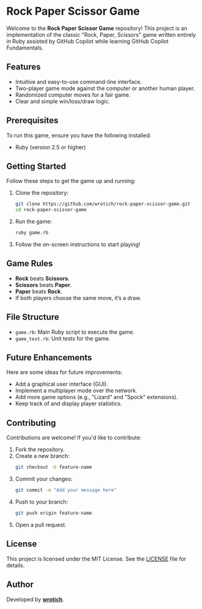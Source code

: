 # Rock Paper Scissor Game

Welcome to the **Rock Paper Scissor Game** repository! This project is an implementation of the classic "Rock, Paper, Scissors" game written entirely in Ruby assisted by GitHub Copilot while learning GitHub Copilot Fundamentals.

## Features

- Intuitive and easy-to-use command-line interface.
- Two-player game mode against the computer or another human player.
- Randomized computer moves for a fair game.
- Clear and simple win/loss/draw logic.

## Prerequisites

To run this game, ensure you have the following installed:

- Ruby (version 2.5 or higher)

## Getting Started

Follow these steps to get the game up and running:

1. Clone the repository:
    ```bash
    git clone https://github.com/wrotich/rock-paper-scissor-game.git
    cd rock-paper-scissor-game
    ```

2. Run the game:
    ```bash
    ruby game.rb
    ```

3. Follow the on-screen instructions to start playing!

## Game Rules

- **Rock** beats **Scissors**.
- **Scissors** beats **Paper**.
- **Paper** beats **Rock**.
- If both players choose the same move, it’s a draw.

## File Structure

- `game.rb`: Main Ruby script to execute the game.
- `game_test.rb`: Unit tests for the game.

## Future Enhancements

Here are some ideas for future improvements:

- Add a graphical user interface (GUI).
- Implement a multiplayer mode over the network.
- Add more game options (e.g., "Lizard" and "Spock" extensions).
- Keep track of and display player statistics.

## Contributing

Contributions are welcome! If you'd like to contribute:

1. Fork the repository.
2. Create a new branch:
    ```bash
    git checkout -b feature-name
    ```
3. Commit your changes:
    ```bash
    git commit -m "Add your message here"
    ```
4. Push to your branch:
    ```bash
    git push origin feature-name
    ```
5. Open a pull request.

## License

This project is licensed under the MIT License. See the [LICENSE](LICENSE) file for details.

## Author

Developed by **[wrotich](https://github.com/wrotich)**.
